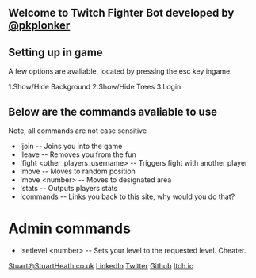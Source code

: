 ## Welcome to Twitch Fighter Bot developed by [@pkplonker](https://github.com/pkplonker/)

## Setting up in game

A few options are avaliable, located by pressing the esc key ingame.

1.Show/Hide Background
2.Show/Hide Trees
3.Login


## Below are the commands avaliable to use

Note, all commands are not case sensitive

* !join -- Joins you into the game
* !leave -- Removes you from the fun
* !fight &lt;other_players_username&gt; -- Triggers fight with another player
* !move -- Moves to random position
* !move &lt;number&gt; -- Moves to designated area
* !stats -- Outputs players stats
* !commands -- Links you back to this site, why would you do that?
  
  
# Admin commands

* !setlevel &lt;number&gt; -- Sets your level to the requested level. Cheater.

  
  
  
  
  
 [Stuart@StuartHeath.co.uk](https://stuart@stuartheath.co.uk/) [LinkedIn](/www.linkedin.com/in/stuartheath1/) [Twitter](https://twitter.com/pkplonker) [Github](https://github.com/pkplonker/) [Itch.io](https://stuartheath.itch.io/)

